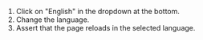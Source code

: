 1. Click on "English" in the dropdown at the bottom.
2. Change the language.
3. Assert that the page reloads in the selected language.